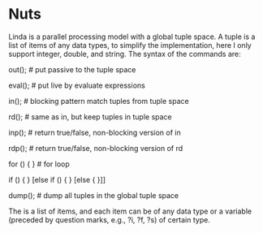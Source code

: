 Nuts
====
Linda is a parallel processing model with a global tuple space. A tuple is a list of items of any data types, to simplify the implementation, here I only support integer, double, and string. The syntax of the commands are: 

 out(<tuple>); # put passive <tuple> to the tuple space 
 
 eval(<expressions>); # put live <tuple> by evaluate expressions 
 
 in(<pattern>); # blocking pattern match tuples from tuple space 
 
 rd(<pattern>); # same as in, but keep tuples in tuple space 
 
 inp(<pattern>); # return true/false, non-blocking version of in 
 
 rdp(<pattern>); # return true/false, non-blocking version of rd 
 
 for () { } # for loop 
 
 if (<expression>) { } [else if () { } [else { }]]
 
 dump(); # dump all tuples in the global tuple space 
 
The <pattern> is a list of items, and each item can be of any data type or a variable (preceded by question marks, e.g., ?i, ?f, ?s) of certain type.
